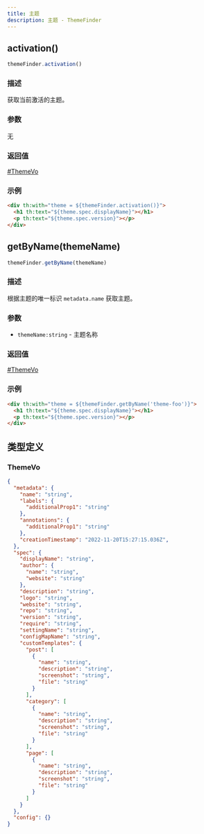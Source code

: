 ```yaml
---
title: 主题
description: 主题 - ThemeFinder
---
```


## activation()

```js
themeFinder.activation()
```

### 描述

获取当前激活的主题。

### 参数

无

### 返回值

[#ThemeVo](#themevo)

### 示例

```html
<div th:with="theme = ${themeFinder.activation()}">
  <h1 th:text="${theme.spec.displayName}"></h1>
  <p th:text="${theme.spec.version}"></p>
</div>
```

## getByName(themeName)

```js
themeFinder.getByName(themeName)
```

### 描述

根据主题的唯一标识 `metadata.name` 获取主题。

### 参数

- `themeName:string` - 主题名称

### 返回值

[#ThemeVo](#themevo)

### 示例

```html
<div th:with="theme = ${themeFinder.getByName('theme-foo')}">
  <h1 th:text="${theme.spec.displayName}"></h1>
  <p th:text="${theme.spec.version}"></p>
</div>
```

## 类型定义

### ThemeVo

```json title="ThemeVo"
{
  "metadata": {
    "name": "string",
    "labels": {
      "additionalProp1": "string"
    },
    "annotations": {
      "additionalProp1": "string"
    },
    "creationTimestamp": "2022-11-20T15:27:15.036Z",
  },
  "spec": {
    "displayName": "string",
    "author": {
      "name": "string",
      "website": "string"
    },
    "description": "string",
    "logo": "string",
    "website": "string",
    "repo": "string",
    "version": "string",
    "require": "string",
    "settingName": "string",
    "configMapName": "string",
    "customTemplates": {
      "post": [
        {
          "name": "string",
          "description": "string",
          "screenshot": "string",
          "file": "string"
        }
      ],
      "category": [
        {
          "name": "string",
          "description": "string",
          "screenshot": "string",
          "file": "string"
        }
      ],
      "page": [
        {
          "name": "string",
          "description": "string",
          "screenshot": "string",
          "file": "string"
        }
      ]
    }
  },
  "config": {}
}
```
